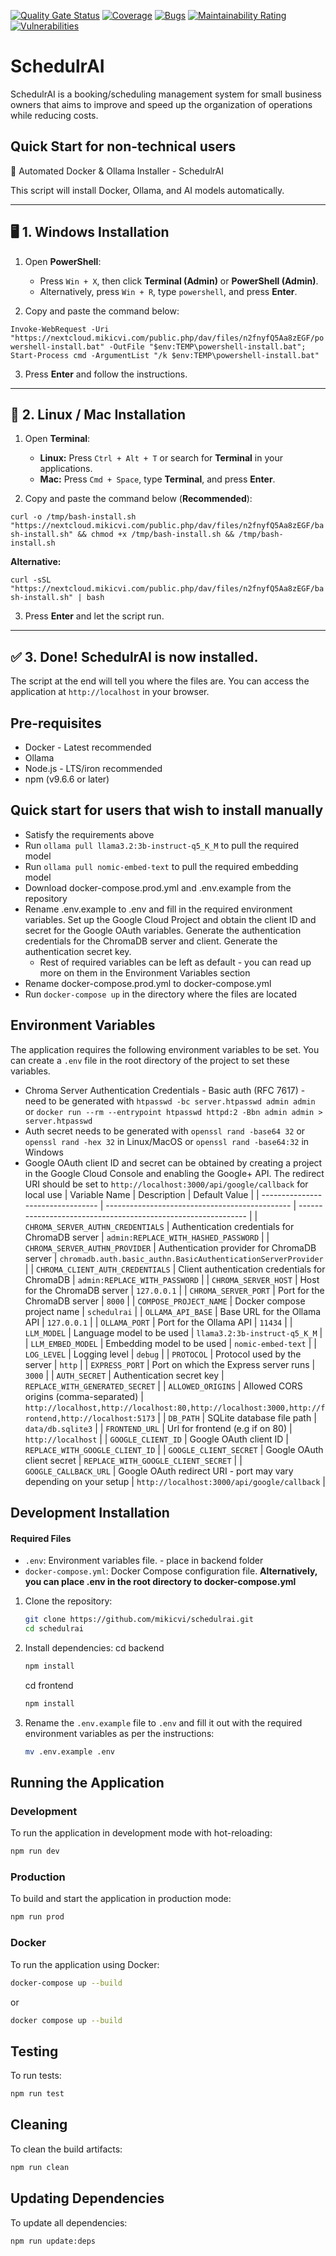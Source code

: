 [![Quality Gate Status](https://sonarcloud.io/api/project_badges/measure?project=mikicvi_SchedulrAI&metric=alert_status)](https://sonarcloud.io/summary/new_code?id=mikicvi_SchedulrAI) [![Coverage](https://sonarcloud.io/api/project_badges/measure?project=mikicvi_SchedulrAI&metric=coverage)](https://sonarcloud.io/summary/new_code?id=mikicvi_SchedulrAI) [![Bugs](https://sonarcloud.io/api/project_badges/measure?project=mikicvi_SchedulrAI&metric=bugs)](https://sonarcloud.io/summary/new_code?id=mikicvi_SchedulrAI) [![Maintainability Rating](https://sonarcloud.io/api/project_badges/measure?project=mikicvi_SchedulrAI&metric=sqale_rating)](https://sonarcloud.io/summary/new_code?id=mikicvi_SchedulrAI) [![Vulnerabilities](https://sonarcloud.io/api/project_badges/measure?project=mikicvi_SchedulrAI&metric=vulnerabilities)](https://sonarcloud.io/summary/new_code?id=mikicvi_SchedulrAI)

# SchedulrAI

SchedulrAI is a booking/scheduling management system for small business owners that aims to improve and speed up the organization of operations while reducing costs.

## Quick Start for non-technical users

🚀 Automated Docker & Ollama Installer - SchedulrAI

This script will install Docker, Ollama, and AI models automatically.

---

## 🖥 1. Windows Installation

1. Open **PowerShell**:

    - Press `Win + X`, then click **Terminal (Admin)** or **PowerShell (Admin)**.
    - Alternatively, press `Win + R`, type `powershell`, and press **Enter**.

2. Copy and paste the command below:

`Invoke-WebRequest -Uri "https://nextcloud.mikicvi.com/public.php/dav/files/n2fnyfQ5Aa8zEGF/powershell-install.bat" -OutFile "$env:TEMP\powershell-install.bat"; Start-Process cmd -ArgumentList "/k $env:TEMP\powershell-install.bat"`

3. Press **Enter** and follow the instructions.

---

## 🐧 2. Linux / Mac Installation

1. Open **Terminal**:

    - **Linux:** Press `Ctrl + Alt + T` or search for **Terminal** in your applications.
    - **Mac:** Press `Cmd + Space`, type **Terminal**, and press **Enter**.

2. Copy and paste the command below (**Recommended**):

`curl -o /tmp/bash-install.sh "https://nextcloud.mikicvi.com/public.php/dav/files/n2fnyfQ5Aa8zEGF/bash-install.sh" && chmod +x /tmp/bash-install.sh && /tmp/bash-install.sh`

**Alternative:**

`curl -sSL "https://nextcloud.mikicvi.com/public.php/dav/files/n2fnyfQ5Aa8zEGF/bash-install.sh" | bash`

3. Press **Enter** and let the script run.

---

## ✅ 3. Done! SchedulrAI is now installed.

The script at the end will tell you where the files are. You can access the application at `http://localhost` in your browser.

## Pre-requisites

-   Docker - Latest recommended
-   Ollama
-   Node.js - LTS/iron recommended
-   npm (v9.6.6 or later)

## Quick start for users that wish to install manually

-   Satisfy the requirements above
-   Run `ollama pull llama3.2:3b-instruct-q5_K_M` to pull the required model
-   Run `ollama pull nomic-embed-text` to pull the required embedding model
-   Download docker-compose.prod.yml and .env.example from the repository
-   Rename .env.example to .env and fill in the required environment variables. Set up the Google Cloud Project and obtain the client ID and secret for the Google OAuth variables. Generate the authentication credentials for the ChromaDB server and client. Generate the authentication secret key.
    -   Rest of required variables can be left as default - you can read up more on them in the Environment Variables section
-   Rename docker-compose.prod.yml to docker-compose.yml
-   Run `docker-compose up` in the directory where the files are located

## Environment Variables

The application requires the following environment variables to be set. You can create a `.env` file in the root directory of the project to set these variables.

-   Chroma Server Authentication Credentials - Basic auth (RFC 7617) - need to be generated with `htpasswd -bc server.htpasswd admin admin` or `docker run --rm --entrypoint htpasswd httpd:2 -Bbn admin admin > server.htpasswd`
-   Auth secret needs to be generated with `openssl rand -base64 32` or `openssl rand -hex 32` in Linux/MacOS or `openssl rand -base64:32` in Windows
-   Google OAuth client ID and secret can be obtained by creating a project in the Google Cloud Console and enabling the Google+ API. The redirect URI should be set to `http://localhost:3000/api/google/callback` for local use
    | Variable Name | Description | Default Value |
    | --------------------------------- | ---------------------------------------------- | ------------------------------------------------------------- |
    | `CHROMA_SERVER_AUTHN_CREDENTIALS` | Authentication credentials for ChromaDB server | `admin:REPLACE_WITH_HASHED_PASSWORD` |
    | `CHROMA_SERVER_AUTHN_PROVIDER` | Authentication provider for ChromaDB server | `chromadb.auth.basic_authn.BasicAuthenticationServerProvider` |
    | `CHROMA_CLIENT_AUTH_CREDENTIALS` | Client authentication credentials for ChromaDB | `admin:REPLACE_WITH_PASSWORD` |
    | `CHROMA_SERVER_HOST` | Host for the ChromaDB server | `127.0.0.1` |
    | `CHROMA_SERVER_PORT` | Port for the ChromaDB server | `8000` |
    | `COMPOSE_PROJECT_NAME` | Docker compose project name | `schedulrai` |
    | `OLLAMA_API_BASE` | Base URL for the Ollama API | `127.0.0.1` |
    | `OLLAMA_PORT` | Port for the Ollama API | `11434` |
    | `LLM_MODEL` | Language model to be used | `llama3.2:3b-instruct-q5_K_M` |
    | `LLM_EMBED_MODEL` | Embedding model to be used | `nomic-embed-text` |
    | `LOG_LEVEL` | Logging level | `debug` |
    | `PROTOCOL` | Protocol used by the server | `http` |
    | `EXPRESS_PORT` | Port on which the Express server runs | `3000` |
    | `AUTH_SECRET` | Authentication secret key | `REPLACE_WITH_GENERATED_SECRET` |
    | `ALLOWED_ORIGINS` | Allowed CORS origins (comma-separated) | `http://localhost,http://localhost:80,http://localhost:3000,http://frontend,http://localhost:5173` |
    | `DB_PATH` | SQLite database file path | `data/db.sqlite3` |
    | `FRONTEND_URL` | Url for frontend (e.g if on 80) | `http://localhost` |
    | `GOOGLE_CLIENT_ID` | Google OAuth client ID | `REPLACE_WITH_GOOGLE_CLIENT_ID` |
    | `GOOGLE_CLIENT_SECRET` | Google OAuth client secret | `REPLACE_WITH_GOOGLE_CLIENT_SECRET` |
    | `GOOGLE_CALLBACK_URL` | Google OAuth redirect URI - port may vary depending on your setup | `http://localhost:3000/api/google/callback` |

## Development Installation

#### Required Files

-   `.env`: Environment variables file. - place in backend folder
-   `docker-compose.yml`: Docker Compose configuration file.
    **Alternatively, you can place .env in the root directory to docker-compose.yml**

1. Clone the repository:

    ```sh
    git clone https://github.com/mikicvi/schedulrai.git
    cd schedulrai
    ```

2. Install dependencies:
   cd backend

    ```sh
    npm install
    ```

    cd frontend

    ```sh
    npm install
    ```

3. Rename the `.env.example` file to `.env` and fill it out with the required environment variables as per the instructions:

    ```sh
    mv .env.example .env
    ```

## Running the Application

### Development

To run the application in development mode with hot-reloading:

```sh
npm run dev
```

### Production

To build and start the application in production mode:

```sh
npm run prod
```

### Docker

To run the application using Docker:

```sh
docker-compose up --build
```

or

```sh
docker compose up --build
```

## Testing

To run tests:

```sh
npm run test
```

## Cleaning

To clean the build artifacts:

```sh
npm run clean
```

## Updating Dependencies

To update all dependencies:

```sh
npm run update:deps
```
